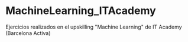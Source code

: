 # MachineLearning_ITAcademy
Ejercicios realizados en el upskilling "Machine Learning" de IT Academy (Barcelona Activa)
